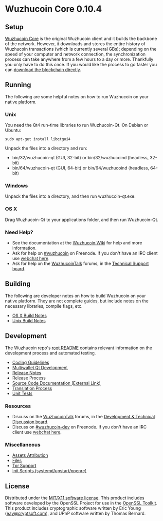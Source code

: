 Wuzhucoin Core 0.10.4
=====================

Setup
---------------------
[Wuzhucoin Core](http://wuzhucoin.org/en/download) is the original Wuzhucoin client and it builds the backbone of the network. However, it downloads and stores the entire history of Wuzhucoin transactions (which is currently several GBs); depending on the speed of your computer and network connection, the synchronization process can take anywhere from a few hours to a day or more. Thankfully you only have to do this once. If you would like the process to go faster you can [download the blockchain directly](bootstrap.md).

Running
---------------------
The following are some helpful notes on how to run Wuzhucoin on your native platform.

### Unix

You need the Qt4 run-time libraries to run Wuzhucoin-Qt. On Debian or Ubuntu:

	sudo apt-get install libqtgui4

Unpack the files into a directory and run:

- bin/32/wuzhucoin-qt (GUI, 32-bit) or bin/32/wuzhucoind (headless, 32-bit)
- bin/64/wuzhucoin-qt (GUI, 64-bit) or bin/64/wuzhucoind (headless, 64-bit)



### Windows

Unpack the files into a directory, and then run wuzhucoin-qt.exe.

### OS X

Drag Wuzhucoin-Qt to your applications folder, and then run Wuzhucoin-Qt.

### Need Help?

* See the documentation at the [Wuzhucoin Wiki](https://en.wuzhucoin.it/wiki/Main_Page)
for help and more information.
* Ask for help on [#wuzhucoin](http://webchat.freenode.net?channels=wuzhucoin) on Freenode. If you don't have an IRC client use [webchat here](http://webchat.freenode.net?channels=wuzhucoin).
* Ask for help on the [WuzhucoinTalk](https://wuzhucointalk.org/) forums, in the [Technical Support board](https://wuzhucointalk.org/index.php?board=4.0).

Building
---------------------
The following are developer notes on how to build Wuzhucoin on your native platform. They are not complete guides, but include notes on the necessary libraries, compile flags, etc.

- [OS X Build Notes](build-osx.md)
- [Unix Build Notes](build-unix.md)

Development
---------------------
The Wuzhucoin repo's [root README](https://github.com/wuzhucoin/wuzhucoin/blob/master/README.md) contains relevant information on the development process and automated testing.

- [Coding Guidelines](coding.md)
- [Multiwallet Qt Development](multiwallet-qt.md)
- [Release Notes](release-notes.md)
- [Release Process](release-process.md)
- [Source Code Documentation (External Link)](https://dev.visucore.com/wuzhucoin/doxygen/)
- [Translation Process](translation_process.md)
- [Unit Tests](unit-tests.md)

### Resources
* Discuss on the [WuzhucoinTalk](https://wuzhucointalk.org/) forums, in the [Development & Technical Discussion board](https://wuzhucointalk.org/index.php?board=6.0).
* Discuss on [#wuzhucoin-dev](http://webchat.freenode.net/?channels=wuzhucoin) on Freenode. If you don't have an IRC client use [webchat here](http://webchat.freenode.net/?channels=wuzhucoin-dev).

### Miscellaneous
- [Assets Attribution](assets-attribution.md)
- [Files](files.md)
- [Tor Support](tor.md)
- [Init Scripts (systemd/upstart/openrc)](init.md)

License
---------------------
Distributed under the [MIT/X11 software license](http://www.opensource.org/licenses/mit-license.php).
This product includes software developed by the OpenSSL Project for use in the [OpenSSL Toolkit](https://www.openssl.org/). This product includes
cryptographic software written by Eric Young ([eay@cryptsoft.com](mailto:eay@cryptsoft.com)), and UPnP software written by Thomas Bernard.

